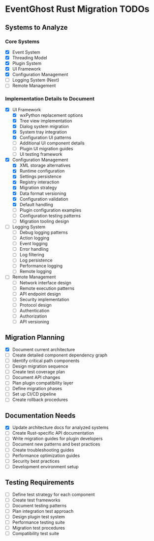 # EventGhost Rust Migration TODOs

## Systems to Analyze

### Core Systems
- [x] Event System
- [x] Threading Model
- [x] Plugin System
- [x] UI Framework
- [x] Configuration Management
- [ ] Logging System (Next)
- [ ] Remote Management

### Implementation Details to Document
- [x] UI Framework
  - [x] wxPython replacement options
  - [x] Tree view implementation
  - [x] Dialog system migration
  - [x] System tray integration
  - [x] Configuration UI patterns
  - [ ] Additional UI component details
  - [ ] Plugin UI migration guides
  - [ ] UI testing framework

- [x] Configuration Management
  - [x] XML storage alternatives
  - [x] Runtime configuration
  - [x] Settings persistence
  - [x] Registry interaction
  - [x] Migration strategy
  - [x] Data format versioning
  - [x] Configuration validation
  - [x] Default handling
  - [ ] Plugin configuration examples
  - [ ] Configuration testing patterns
  - [ ] Migration tooling design

- [ ] Logging System
  - [ ] Debug logging patterns
  - [ ] Action logging
  - [ ] Event logging
  - [ ] Error handling
  - [ ] Log filtering
  - [ ] Log persistence
  - [ ] Performance logging
  - [ ] Remote logging

- [ ] Remote Management
  - [ ] Network interface design
  - [ ] Remote execution patterns
  - [ ] API endpoint design
  - [ ] Security implementation
  - [ ] Protocol design
  - [ ] Authentication
  - [ ] Authorization
  - [ ] API versioning

## Migration Planning
- [x] Document current architecture
- [ ] Create detailed component dependency graph
- [ ] Identify critical path components
- [ ] Design migration sequence
- [ ] Create test coverage plan
- [ ] Document API changes
- [ ] Plan plugin compatibility layer
- [ ] Define migration phases
- [ ] Set up CI/CD pipeline
- [ ] Create rollback procedures

## Documentation Needs
- [x] Update architecture docs for analyzed systems
- [ ] Create Rust-specific API documentation
- [ ] Write migration guides for plugin developers
- [ ] Document new patterns and best practices
- [ ] Create troubleshooting guides
- [ ] Performance optimization guides
- [ ] Security best practices
- [ ] Development environment setup

## Testing Requirements
- [ ] Define test strategy for each component
- [ ] Create test frameworks
- [ ] Document testing patterns
- [ ] Plan integration test approach
- [ ] Design plugin test system
- [ ] Performance testing suite
- [ ] Migration test procedures
- [ ] Compatibility test suite
